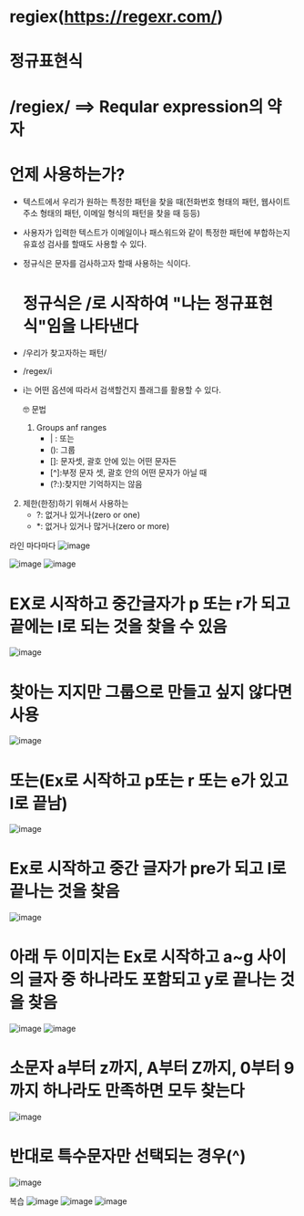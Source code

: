 # regiex(https://regexr.com/)

# 정규표현식

# /regiex/ ==> Reqular expression의 약자

# 언제 사용하는가?
- 텍스트에서 우리가 원하는 특정한 패턴을 찾을 때(전화번호 형태의 패턴, 웹사이트 주소 형태의 패턴, 이메일 형식의 패턴을 찾을 때 등등)
- 사용자가 입력한 텍스트가 이메일이나 패스워드와 같이 특정한 패턴에 부합하는지 유효성 검사를 할때도 사용할 수 있다.
- 정규식은 문자를 검사하고자 할때 사용하는 식이다.

  # 정규식은 /로 시작하여 "나는 정규표현식"임을 나타낸다
- /우리가 찾고자하는 패턴/

- /regex/i
- i는 어떤 옵션에 따라서 검색할건지 플래그를 활용할 수 있다.

  🤓 문법
  1) Groups anf ranges
     - | : 또는
     - (): 그룹
     - []: 문자셋, 괄호 안에 있는 어떤 문자든
     - [^]:부정 문자 셋, 괄호 안의 어떤 문자가 아닐 때
     - (?:):찾지만 기억하지는 않음


2) 제한(한정)하기 위해서 사용하는
   - ?: 없거나 있거나(zero or one)
   - *: 없거나 있거나 많거나(zero or more)




라인 마다마다
![image](https://github.com/gogoringhye/regiex/assets/145514996/3aac4b6a-ebb0-45dc-9f97-35535ce28f58)


![image](https://github.com/gogoringhye/regiex/assets/145514996/29c6528e-58f8-43fc-b9a0-c7b6ab3c5870)
![image](https://github.com/gogoringhye/regiex/assets/145514996/8c5a79b3-8470-4902-8753-72ab0c2a2217)

# EX로 시작하고 중간글자가 p 또는 r가 되고 끝에는 l로 되는 것을 찾을 수 있음 
![image](https://github.com/gogoringhye/regiex/assets/145514996/643dc367-c33d-4a90-b27b-2ae8f5bff75f)

# 찾아는 지지만 그룹으로 만들고 싶지 않다면 사용 
![image](https://github.com/gogoringhye/regiex/assets/145514996/28a45566-3e9f-44b1-88d2-be9c0053e661)



# 또는(Ex로 시작하고 p또는 r 또는 e가 있고 l로 끝남)
![image](https://github.com/gogoringhye/regiex/assets/145514996/b5b69959-050d-41c0-bcbc-b199e0b32729)

# Ex로 시작하고 중간 글자가 pre가 되고 l로 끝나는 것을 찾음
![image](https://github.com/gogoringhye/regiex/assets/145514996/7ac94d7b-cb80-426a-a3f0-4fb8245fa3e8)

# 아래 두 이미지는 Ex로 시작하고 a~g 사이의 글자 중 하나라도 포함되고 y로 끝나는 것을 찾음
![image](https://github.com/gogoringhye/regiex/assets/145514996/b263833b-f2d0-4d4d-ad86-62c3529693d6)
![image](https://github.com/gogoringhye/regiex/assets/145514996/cbb1fcff-2934-40ea-9a64-f1fbe633b7a0)

# 소문자 a부터 z까지, A부터 Z까지, 0부터 9까지 하나라도 만족하면 모두 찾는다
![image](https://github.com/gogoringhye/regiex/assets/145514996/b630d50a-002c-477b-a722-27b3ef05d6bf)

# 반대로 특수문자만 선택되는 경우(^)
![image](https://github.com/gogoringhye/regiex/assets/145514996/7704e5ac-6486-49cd-9dd9-f01b6a4b135a)








복습
![image](https://github.com/gogoringhye/regiex/assets/145514996/52dc2f53-5482-4c81-8998-27473cdf2a97)
![image](https://github.com/gogoringhye/regiex/assets/145514996/9bdc2b8b-f398-4223-bbfb-88bcbbe90e2a)
![image](https://github.com/gogoringhye/regiex/assets/145514996/1bad9ec0-8eff-4095-839b-2dd8849f958b)


